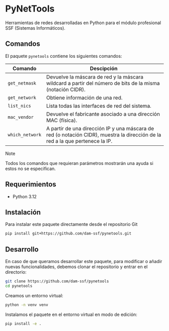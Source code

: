 # PyNetTools

Herramientas de redes desarrolladas en Python para el módulo profesional SSF (Sistemas Informáticos).

## Comandos

El paquete `pynetools` contiene los siguientes comandos:

| Comando         | Descipción                                                                                                                    |
| --------------- | ----------------------------------------------------------------------------------------------------------------------------- |
| `get_netmask`   | Devuelve la máscara de red y la máscara wildcard a partir del número de bits de la misma (notación CIDR).                     |
| `get_network`   | Obtiene información de una red.                                                                                               |
| `list_nics`     | Lista todas las interfaces de red del sistema.                                                                                |
| `mac_vendor`    | Devuelve el fabricante asociado a una dirección MAC (física).                                                                 |
| `which_network` | A partir de una dirección IP y una máscara de red (o notación CIDR), muestra la dirección de la red a la que pertenece la IP. |

> [!NOTE] 
> Todos los comandos que requieran parámetros mostrarán una ayuda si estos no se especifican.

## Requerimientos

- Python 3.12

## Instalación

Para instalar este paquete directamente desde el repositorio Git

```bash
pip install git+https://github.com/dam-ssf/pynetools.git
```

## Desarrollo

En caso de que queramos desarrollar este paquete, para modificar o añadir nuevas funcionalidades, debemos clonar el repositorio y entrar en el directorio:

```bash
git clone https://github.com/dam-ssf/pynetools
cd pynetools
```

Creamos un entorno virtual:

```bash
python -n venv venv
```

Instalamos el paquete en el entorno virtual en modo de edición:

```bash
pip install -e .
```


